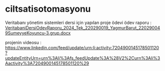 # ciltsatisotomasyonu
Veritabanı yönetim sistemleri dersi için yapılan proje ödevi
ödev raporu : [VeritabaniDersiOdevRaporu_2024_Tek_220290019_YagmurBarut_220290049SumeyyeKoyuncu-3.grup.docx](https://github.com/user-attachments/files/15837344/VeritabaniDersiOdevRaporu_2024_Tek_220290019_YagmurBarut_220290049SumeyyeKoyuncu-3.grup.docx)

projenin videosu : https://www.linkedin.com/feed/update/urn:li:activity:7204900145178501120?updateEntityUrn=urn%3Ali%3Afs_feedUpdate%3A%28V2%2Curn%3Ali%3Aactivity%3A7204900145178501120%29
